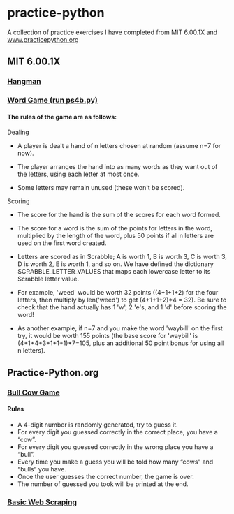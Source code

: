 # practice-python
A collection of practice exercises I have completed from MIT 6.00.1X and www.practicepython.org

## MIT 6.00.1X
### [Hangman](https://github.com/Doanvin/practice-python/tree/master/MIT%206.00.1X/ps3)
### [Word Game (run ps4b.py)](https://github.com/Doanvin/practice-python/tree/master/MIT%206.00.1X/ps4)
#### The rules of the game are as follows:

Dealing

* A player is dealt a hand of n letters chosen at random (assume n=7 for now).

* The player arranges the hand into as many words as they want out of the letters, using each letter at most once.

* Some letters may remain unused (these won't be scored).

Scoring

* The score for the hand is the sum of the scores for each word formed.

* The score for a word is the sum of the points for letters in the word, multiplied by the length of the word, plus 50 points if all n letters are used on the first word created.

* Letters are scored as in Scrabble; A is worth 1, B is worth 3, C is worth 3, D is worth 2, E is worth 1, and so on. We have defined the dictionary SCRABBLE_LETTER_VALUES that maps each lowercase letter to its Scrabble letter value.

* For example, 'weed' would be worth 32 points ((4+1+1+2) for the four letters, then multiply by len('weed') to get (4+1+1+2)*4 = 32). Be sure to check that the hand actually has 1 'w', 2 'e's, and 1 'd' before scoring the word!

* As another example, if n=7 and you make the word 'waybill' on the first try, it would be worth 155 points (the base score for 'waybill' is (4+1+4+3+1+1+1)*7=105, plus an additional 50 point bonus for using all n letters).

## Practice-Python.org
### [Bull Cow Game](https://github.com/Doanvin/practice-python/blob/master/org/18.py)
#### Rules
* A 4-digit number is randomly generated, try to guess it. 
* For every digit you guessed correctly in the correct place, you have a “cow”. 
* For every digit you guessed correctly in the wrong place you have a “bull”. 
* Every time you make a guess you will be told how many “cows” and “bulls” you have. 
* Once the user guesses the correct number, the game is over. 
* The number of guessed you took will be printed at the end.
### [Basic Web Scraping](https://github.com/Doanvin/practice-python/blob/master/org/21.py)
